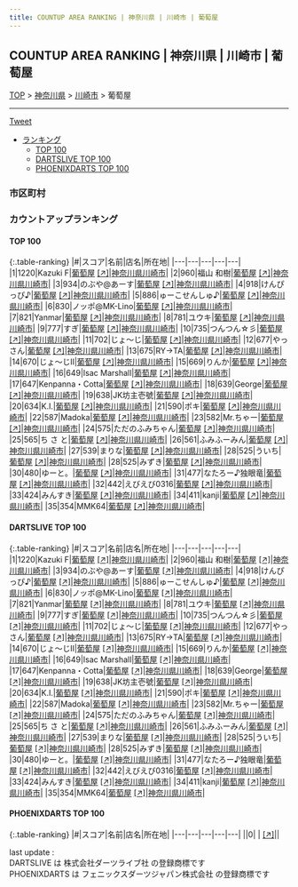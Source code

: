 ```yaml
---
title: COUNTUP AREA RANKING | 神奈川県 | 川崎市 | 葡萄屋
---
```

## COUNTUP AREA RANKING | 神奈川県 | 川崎市 | 葡萄屋

[TOP](/darts/rank/) > [神奈川県](/darts/rank/神奈川県/) > [川崎市](/darts/rank/神奈川県/川崎市/) > 葡萄屋

___

<a href="https://twitter.com/share?ref_src=twsrc%5Etfw" data-text="COUNTUP AREA RANKING | 神奈川県川崎市葡萄屋" class="twitter-share-button" data-hashtags="DARTSLIVE,PHOENIXDARTS,darts,ダーツ" data-show-count="false">Tweet</a>

* [ランキング](#カウントアップランキング)
    * [TOP 100](#top-100)
    * [DARTSLIVE TOP 100](#dartslive-top-100)
    * [PHOENIXDARTS TOP 100](#phoenixdarts-top-100)

### 市区町村

<ul>

</ul>

### カウントアップランキング

#### TOP 100



{:.table-ranking}
|#|スコア|名前|店名|所在地|
|---|---|---|---|---|
|1|1220|<span class="rank-name-dl">Kazuki F</span>|<a href="/darts/rank/shops/f8d4625a40c84cc15f9f3321c1147265.html">葡萄屋</a> <a href="https://search.dartslive.com/jp/shop/f8d4625a40c84cc15f9f3321c1147265">[↗]</a>|<a href="/darts/rank/神奈川県/川崎市">神奈川県川崎市</a>|
|2|960|<span class="rank-name-dl">福山 和樹</span>|<a href="/darts/rank/shops/f8d4625a40c84cc15f9f3321c1147265.html">葡萄屋</a> <a href="https://search.dartslive.com/jp/shop/f8d4625a40c84cc15f9f3321c1147265">[↗]</a>|<a href="/darts/rank/神奈川県/川崎市">神奈川県川崎市</a>|
|3|934|<span class="rank-name-dl">のぶや@あーす</span>|<a href="/darts/rank/shops/f8d4625a40c84cc15f9f3321c1147265.html">葡萄屋</a> <a href="https://search.dartslive.com/jp/shop/f8d4625a40c84cc15f9f3321c1147265">[↗]</a>|<a href="/darts/rank/神奈川県/川崎市">神奈川県川崎市</a>|
|4|918|<span class="rank-name-dl">けんぴっぴ♪</span>|<a href="/darts/rank/shops/f8d4625a40c84cc15f9f3321c1147265.html">葡萄屋</a> <a href="https://search.dartslive.com/jp/shop/f8d4625a40c84cc15f9f3321c1147265">[↗]</a>|<a href="/darts/rank/神奈川県/川崎市">神奈川県川崎市</a>|
|5|886|<span class="rank-name-dl">ゅーこせんしゅ♪</span>|<a href="/darts/rank/shops/f8d4625a40c84cc15f9f3321c1147265.html">葡萄屋</a> <a href="https://search.dartslive.com/jp/shop/f8d4625a40c84cc15f9f3321c1147265">[↗]</a>|<a href="/darts/rank/神奈川県/川崎市">神奈川県川崎市</a>|
|6|830|<span class="rank-name-dl">ノッポ@MK-Lino</span>|<a href="/darts/rank/shops/f8d4625a40c84cc15f9f3321c1147265.html">葡萄屋</a> <a href="https://search.dartslive.com/jp/shop/f8d4625a40c84cc15f9f3321c1147265">[↗]</a>|<a href="/darts/rank/神奈川県/川崎市">神奈川県川崎市</a>|
|7|821|<span class="rank-name-dl">Yanmar</span>|<a href="/darts/rank/shops/f8d4625a40c84cc15f9f3321c1147265.html">葡萄屋</a> <a href="https://search.dartslive.com/jp/shop/f8d4625a40c84cc15f9f3321c1147265">[↗]</a>|<a href="/darts/rank/神奈川県/川崎市">神奈川県川崎市</a>|
|8|781|<span class="rank-name-dl">ユウキ</span>|<a href="/darts/rank/shops/f8d4625a40c84cc15f9f3321c1147265.html">葡萄屋</a> <a href="https://search.dartslive.com/jp/shop/f8d4625a40c84cc15f9f3321c1147265">[↗]</a>|<a href="/darts/rank/神奈川県/川崎市">神奈川県川崎市</a>|
|9|777|<span class="rank-name-dl">すぎ</span>|<a href="/darts/rank/shops/f8d4625a40c84cc15f9f3321c1147265.html">葡萄屋</a> <a href="https://search.dartslive.com/jp/shop/f8d4625a40c84cc15f9f3321c1147265">[↗]</a>|<a href="/darts/rank/神奈川県/川崎市">神奈川県川崎市</a>|
|10|735|<span class="rank-name-dl">つんつん☆彡</span>|<a href="/darts/rank/shops/f8d4625a40c84cc15f9f3321c1147265.html">葡萄屋</a> <a href="https://search.dartslive.com/jp/shop/f8d4625a40c84cc15f9f3321c1147265">[↗]</a>|<a href="/darts/rank/神奈川県/川崎市">神奈川県川崎市</a>|
|11|702|<span class="rank-name-dl">じょ〜じ</span>|<a href="/darts/rank/shops/f8d4625a40c84cc15f9f3321c1147265.html">葡萄屋</a> <a href="https://search.dartslive.com/jp/shop/f8d4625a40c84cc15f9f3321c1147265">[↗]</a>|<a href="/darts/rank/神奈川県/川崎市">神奈川県川崎市</a>|
|12|677|<span class="rank-name-dl">やっさん</span>|<a href="/darts/rank/shops/f8d4625a40c84cc15f9f3321c1147265.html">葡萄屋</a> <a href="https://search.dartslive.com/jp/shop/f8d4625a40c84cc15f9f3321c1147265">[↗]</a>|<a href="/darts/rank/神奈川県/川崎市">神奈川県川崎市</a>|
|13|675|<span class="rank-name-dl">RY→TA</span>|<a href="/darts/rank/shops/f8d4625a40c84cc15f9f3321c1147265.html">葡萄屋</a> <a href="https://search.dartslive.com/jp/shop/f8d4625a40c84cc15f9f3321c1147265">[↗]</a>|<a href="/darts/rank/神奈川県/川崎市">神奈川県川崎市</a>|
|14|670|<span class="rank-name-dl">じょ〜じⅡ</span>|<a href="/darts/rank/shops/f8d4625a40c84cc15f9f3321c1147265.html">葡萄屋</a> <a href="https://search.dartslive.com/jp/shop/f8d4625a40c84cc15f9f3321c1147265">[↗]</a>|<a href="/darts/rank/神奈川県/川崎市">神奈川県川崎市</a>|
|15|669|<span class="rank-name-dl">りんか</span>|<a href="/darts/rank/shops/f8d4625a40c84cc15f9f3321c1147265.html">葡萄屋</a> <a href="https://search.dartslive.com/jp/shop/f8d4625a40c84cc15f9f3321c1147265">[↗]</a>|<a href="/darts/rank/神奈川県/川崎市">神奈川県川崎市</a>|
|16|649|<span class="rank-name-dl">Isac Marshall</span>|<a href="/darts/rank/shops/f8d4625a40c84cc15f9f3321c1147265.html">葡萄屋</a> <a href="https://search.dartslive.com/jp/shop/f8d4625a40c84cc15f9f3321c1147265">[↗]</a>|<a href="/darts/rank/神奈川県/川崎市">神奈川県川崎市</a>|
|17|647|<span class="rank-name-dl">Kenpanna・Cotta</span>|<a href="/darts/rank/shops/f8d4625a40c84cc15f9f3321c1147265.html">葡萄屋</a> <a href="https://search.dartslive.com/jp/shop/f8d4625a40c84cc15f9f3321c1147265">[↗]</a>|<a href="/darts/rank/神奈川県/川崎市">神奈川県川崎市</a>|
|18|639|<span class="rank-name-dl">George</span>|<a href="/darts/rank/shops/f8d4625a40c84cc15f9f3321c1147265.html">葡萄屋</a> <a href="https://search.dartslive.com/jp/shop/f8d4625a40c84cc15f9f3321c1147265">[↗]</a>|<a href="/darts/rank/神奈川県/川崎市">神奈川県川崎市</a>|
|19|638|<span class="rank-name-dl">JK坊主壱號</span>|<a href="/darts/rank/shops/f8d4625a40c84cc15f9f3321c1147265.html">葡萄屋</a> <a href="https://search.dartslive.com/jp/shop/f8d4625a40c84cc15f9f3321c1147265">[↗]</a>|<a href="/darts/rank/神奈川県/川崎市">神奈川県川崎市</a>|
|20|634|<span class="rank-name-dl">K.I.</span>|<a href="/darts/rank/shops/f8d4625a40c84cc15f9f3321c1147265.html">葡萄屋</a> <a href="https://search.dartslive.com/jp/shop/f8d4625a40c84cc15f9f3321c1147265">[↗]</a>|<a href="/darts/rank/神奈川県/川崎市">神奈川県川崎市</a>|
|21|590|<span class="rank-name-dl">ポキ</span>|<a href="/darts/rank/shops/f8d4625a40c84cc15f9f3321c1147265.html">葡萄屋</a> <a href="https://search.dartslive.com/jp/shop/f8d4625a40c84cc15f9f3321c1147265">[↗]</a>|<a href="/darts/rank/神奈川県/川崎市">神奈川県川崎市</a>|
|22|587|<span class="rank-name-dl">Madoka</span>|<a href="/darts/rank/shops/f8d4625a40c84cc15f9f3321c1147265.html">葡萄屋</a> <a href="https://search.dartslive.com/jp/shop/f8d4625a40c84cc15f9f3321c1147265">[↗]</a>|<a href="/darts/rank/神奈川県/川崎市">神奈川県川崎市</a>|
|23|582|<span class="rank-name-dl">Mr.ちゃー</span>|<a href="/darts/rank/shops/f8d4625a40c84cc15f9f3321c1147265.html">葡萄屋</a> <a href="https://search.dartslive.com/jp/shop/f8d4625a40c84cc15f9f3321c1147265">[↗]</a>|<a href="/darts/rank/神奈川県/川崎市">神奈川県川崎市</a>|
|24|575|<span class="rank-name-dl">ただのふみちゃん</span>|<a href="/darts/rank/shops/f8d4625a40c84cc15f9f3321c1147265.html">葡萄屋</a> <a href="https://search.dartslive.com/jp/shop/f8d4625a40c84cc15f9f3321c1147265">[↗]</a>|<a href="/darts/rank/神奈川県/川崎市">神奈川県川崎市</a>|
|25|565|<span class="rank-name-dl">ち さ と</span>|<a href="/darts/rank/shops/f8d4625a40c84cc15f9f3321c1147265.html">葡萄屋</a> <a href="https://search.dartslive.com/jp/shop/f8d4625a40c84cc15f9f3321c1147265">[↗]</a>|<a href="/darts/rank/神奈川県/川崎市">神奈川県川崎市</a>|
|26|561|<span class="rank-name-dl">ふみふーみん</span>|<a href="/darts/rank/shops/f8d4625a40c84cc15f9f3321c1147265.html">葡萄屋</a> <a href="https://search.dartslive.com/jp/shop/f8d4625a40c84cc15f9f3321c1147265">[↗]</a>|<a href="/darts/rank/神奈川県/川崎市">神奈川県川崎市</a>|
|27|539|<span class="rank-name-dl">まりな</span>|<a href="/darts/rank/shops/f8d4625a40c84cc15f9f3321c1147265.html">葡萄屋</a> <a href="https://search.dartslive.com/jp/shop/f8d4625a40c84cc15f9f3321c1147265">[↗]</a>|<a href="/darts/rank/神奈川県/川崎市">神奈川県川崎市</a>|
|28|525|<span class="rank-name-dl">ういち</span>|<a href="/darts/rank/shops/f8d4625a40c84cc15f9f3321c1147265.html">葡萄屋</a> <a href="https://search.dartslive.com/jp/shop/f8d4625a40c84cc15f9f3321c1147265">[↗]</a>|<a href="/darts/rank/神奈川県/川崎市">神奈川県川崎市</a>|
|28|525|<span class="rank-name-dl">みずき</span>|<a href="/darts/rank/shops/f8d4625a40c84cc15f9f3321c1147265.html">葡萄屋</a> <a href="https://search.dartslive.com/jp/shop/f8d4625a40c84cc15f9f3321c1147265">[↗]</a>|<a href="/darts/rank/神奈川県/川崎市">神奈川県川崎市</a>|
|30|480|<span class="rank-name-dl">ゆーと。</span>|<a href="/darts/rank/shops/f8d4625a40c84cc15f9f3321c1147265.html">葡萄屋</a> <a href="https://search.dartslive.com/jp/shop/f8d4625a40c84cc15f9f3321c1147265">[↗]</a>|<a href="/darts/rank/神奈川県/川崎市">神奈川県川崎市</a>|
|31|477|<span class="rank-name-dl">なたろー♪独眼竜</span>|<a href="/darts/rank/shops/f8d4625a40c84cc15f9f3321c1147265.html">葡萄屋</a> <a href="https://search.dartslive.com/jp/shop/f8d4625a40c84cc15f9f3321c1147265">[↗]</a>|<a href="/darts/rank/神奈川県/川崎市">神奈川県川崎市</a>|
|32|442|<span class="rank-name-dl">えびえび0316</span>|<a href="/darts/rank/shops/f8d4625a40c84cc15f9f3321c1147265.html">葡萄屋</a> <a href="https://search.dartslive.com/jp/shop/f8d4625a40c84cc15f9f3321c1147265">[↗]</a>|<a href="/darts/rank/神奈川県/川崎市">神奈川県川崎市</a>|
|33|424|<span class="rank-name-dl">みんすき</span>|<a href="/darts/rank/shops/f8d4625a40c84cc15f9f3321c1147265.html">葡萄屋</a> <a href="https://search.dartslive.com/jp/shop/f8d4625a40c84cc15f9f3321c1147265">[↗]</a>|<a href="/darts/rank/神奈川県/川崎市">神奈川県川崎市</a>|
|34|411|<span class="rank-name-dl">kanji</span>|<a href="/darts/rank/shops/f8d4625a40c84cc15f9f3321c1147265.html">葡萄屋</a> <a href="https://search.dartslive.com/jp/shop/f8d4625a40c84cc15f9f3321c1147265">[↗]</a>|<a href="/darts/rank/神奈川県/川崎市">神奈川県川崎市</a>|
|35|354|<span class="rank-name-dl">MMK64</span>|<a href="/darts/rank/shops/f8d4625a40c84cc15f9f3321c1147265.html">葡萄屋</a> <a href="https://search.dartslive.com/jp/shop/f8d4625a40c84cc15f9f3321c1147265">[↗]</a>|<a href="/darts/rank/神奈川県/川崎市">神奈川県川崎市</a>|


#### DARTSLIVE TOP 100



{:.table-ranking}
|#|スコア|名前|店名|所在地|
|---|---|---|---|---|
|1|1220|<span class="rank-name-dl">Kazuki F</span>|<a href="/darts/rank/shops/f8d4625a40c84cc15f9f3321c1147265.html">葡萄屋</a> <a href="https://search.dartslive.com/jp/shop/f8d4625a40c84cc15f9f3321c1147265">[↗]</a>|<a href="/darts/rank/神奈川県/川崎市">神奈川県川崎市</a>|
|2|960|<span class="rank-name-dl">福山 和樹</span>|<a href="/darts/rank/shops/f8d4625a40c84cc15f9f3321c1147265.html">葡萄屋</a> <a href="https://search.dartslive.com/jp/shop/f8d4625a40c84cc15f9f3321c1147265">[↗]</a>|<a href="/darts/rank/神奈川県/川崎市">神奈川県川崎市</a>|
|3|934|<span class="rank-name-dl">のぶや@あーす</span>|<a href="/darts/rank/shops/f8d4625a40c84cc15f9f3321c1147265.html">葡萄屋</a> <a href="https://search.dartslive.com/jp/shop/f8d4625a40c84cc15f9f3321c1147265">[↗]</a>|<a href="/darts/rank/神奈川県/川崎市">神奈川県川崎市</a>|
|4|918|<span class="rank-name-dl">けんぴっぴ♪</span>|<a href="/darts/rank/shops/f8d4625a40c84cc15f9f3321c1147265.html">葡萄屋</a> <a href="https://search.dartslive.com/jp/shop/f8d4625a40c84cc15f9f3321c1147265">[↗]</a>|<a href="/darts/rank/神奈川県/川崎市">神奈川県川崎市</a>|
|5|886|<span class="rank-name-dl">ゅーこせんしゅ♪</span>|<a href="/darts/rank/shops/f8d4625a40c84cc15f9f3321c1147265.html">葡萄屋</a> <a href="https://search.dartslive.com/jp/shop/f8d4625a40c84cc15f9f3321c1147265">[↗]</a>|<a href="/darts/rank/神奈川県/川崎市">神奈川県川崎市</a>|
|6|830|<span class="rank-name-dl">ノッポ@MK-Lino</span>|<a href="/darts/rank/shops/f8d4625a40c84cc15f9f3321c1147265.html">葡萄屋</a> <a href="https://search.dartslive.com/jp/shop/f8d4625a40c84cc15f9f3321c1147265">[↗]</a>|<a href="/darts/rank/神奈川県/川崎市">神奈川県川崎市</a>|
|7|821|<span class="rank-name-dl">Yanmar</span>|<a href="/darts/rank/shops/f8d4625a40c84cc15f9f3321c1147265.html">葡萄屋</a> <a href="https://search.dartslive.com/jp/shop/f8d4625a40c84cc15f9f3321c1147265">[↗]</a>|<a href="/darts/rank/神奈川県/川崎市">神奈川県川崎市</a>|
|8|781|<span class="rank-name-dl">ユウキ</span>|<a href="/darts/rank/shops/f8d4625a40c84cc15f9f3321c1147265.html">葡萄屋</a> <a href="https://search.dartslive.com/jp/shop/f8d4625a40c84cc15f9f3321c1147265">[↗]</a>|<a href="/darts/rank/神奈川県/川崎市">神奈川県川崎市</a>|
|9|777|<span class="rank-name-dl">すぎ</span>|<a href="/darts/rank/shops/f8d4625a40c84cc15f9f3321c1147265.html">葡萄屋</a> <a href="https://search.dartslive.com/jp/shop/f8d4625a40c84cc15f9f3321c1147265">[↗]</a>|<a href="/darts/rank/神奈川県/川崎市">神奈川県川崎市</a>|
|10|735|<span class="rank-name-dl">つんつん☆彡</span>|<a href="/darts/rank/shops/f8d4625a40c84cc15f9f3321c1147265.html">葡萄屋</a> <a href="https://search.dartslive.com/jp/shop/f8d4625a40c84cc15f9f3321c1147265">[↗]</a>|<a href="/darts/rank/神奈川県/川崎市">神奈川県川崎市</a>|
|11|702|<span class="rank-name-dl">じょ〜じ</span>|<a href="/darts/rank/shops/f8d4625a40c84cc15f9f3321c1147265.html">葡萄屋</a> <a href="https://search.dartslive.com/jp/shop/f8d4625a40c84cc15f9f3321c1147265">[↗]</a>|<a href="/darts/rank/神奈川県/川崎市">神奈川県川崎市</a>|
|12|677|<span class="rank-name-dl">やっさん</span>|<a href="/darts/rank/shops/f8d4625a40c84cc15f9f3321c1147265.html">葡萄屋</a> <a href="https://search.dartslive.com/jp/shop/f8d4625a40c84cc15f9f3321c1147265">[↗]</a>|<a href="/darts/rank/神奈川県/川崎市">神奈川県川崎市</a>|
|13|675|<span class="rank-name-dl">RY→TA</span>|<a href="/darts/rank/shops/f8d4625a40c84cc15f9f3321c1147265.html">葡萄屋</a> <a href="https://search.dartslive.com/jp/shop/f8d4625a40c84cc15f9f3321c1147265">[↗]</a>|<a href="/darts/rank/神奈川県/川崎市">神奈川県川崎市</a>|
|14|670|<span class="rank-name-dl">じょ〜じⅡ</span>|<a href="/darts/rank/shops/f8d4625a40c84cc15f9f3321c1147265.html">葡萄屋</a> <a href="https://search.dartslive.com/jp/shop/f8d4625a40c84cc15f9f3321c1147265">[↗]</a>|<a href="/darts/rank/神奈川県/川崎市">神奈川県川崎市</a>|
|15|669|<span class="rank-name-dl">りんか</span>|<a href="/darts/rank/shops/f8d4625a40c84cc15f9f3321c1147265.html">葡萄屋</a> <a href="https://search.dartslive.com/jp/shop/f8d4625a40c84cc15f9f3321c1147265">[↗]</a>|<a href="/darts/rank/神奈川県/川崎市">神奈川県川崎市</a>|
|16|649|<span class="rank-name-dl">Isac Marshall</span>|<a href="/darts/rank/shops/f8d4625a40c84cc15f9f3321c1147265.html">葡萄屋</a> <a href="https://search.dartslive.com/jp/shop/f8d4625a40c84cc15f9f3321c1147265">[↗]</a>|<a href="/darts/rank/神奈川県/川崎市">神奈川県川崎市</a>|
|17|647|<span class="rank-name-dl">Kenpanna・Cotta</span>|<a href="/darts/rank/shops/f8d4625a40c84cc15f9f3321c1147265.html">葡萄屋</a> <a href="https://search.dartslive.com/jp/shop/f8d4625a40c84cc15f9f3321c1147265">[↗]</a>|<a href="/darts/rank/神奈川県/川崎市">神奈川県川崎市</a>|
|18|639|<span class="rank-name-dl">George</span>|<a href="/darts/rank/shops/f8d4625a40c84cc15f9f3321c1147265.html">葡萄屋</a> <a href="https://search.dartslive.com/jp/shop/f8d4625a40c84cc15f9f3321c1147265">[↗]</a>|<a href="/darts/rank/神奈川県/川崎市">神奈川県川崎市</a>|
|19|638|<span class="rank-name-dl">JK坊主壱號</span>|<a href="/darts/rank/shops/f8d4625a40c84cc15f9f3321c1147265.html">葡萄屋</a> <a href="https://search.dartslive.com/jp/shop/f8d4625a40c84cc15f9f3321c1147265">[↗]</a>|<a href="/darts/rank/神奈川県/川崎市">神奈川県川崎市</a>|
|20|634|<span class="rank-name-dl">K.I.</span>|<a href="/darts/rank/shops/f8d4625a40c84cc15f9f3321c1147265.html">葡萄屋</a> <a href="https://search.dartslive.com/jp/shop/f8d4625a40c84cc15f9f3321c1147265">[↗]</a>|<a href="/darts/rank/神奈川県/川崎市">神奈川県川崎市</a>|
|21|590|<span class="rank-name-dl">ポキ</span>|<a href="/darts/rank/shops/f8d4625a40c84cc15f9f3321c1147265.html">葡萄屋</a> <a href="https://search.dartslive.com/jp/shop/f8d4625a40c84cc15f9f3321c1147265">[↗]</a>|<a href="/darts/rank/神奈川県/川崎市">神奈川県川崎市</a>|
|22|587|<span class="rank-name-dl">Madoka</span>|<a href="/darts/rank/shops/f8d4625a40c84cc15f9f3321c1147265.html">葡萄屋</a> <a href="https://search.dartslive.com/jp/shop/f8d4625a40c84cc15f9f3321c1147265">[↗]</a>|<a href="/darts/rank/神奈川県/川崎市">神奈川県川崎市</a>|
|23|582|<span class="rank-name-dl">Mr.ちゃー</span>|<a href="/darts/rank/shops/f8d4625a40c84cc15f9f3321c1147265.html">葡萄屋</a> <a href="https://search.dartslive.com/jp/shop/f8d4625a40c84cc15f9f3321c1147265">[↗]</a>|<a href="/darts/rank/神奈川県/川崎市">神奈川県川崎市</a>|
|24|575|<span class="rank-name-dl">ただのふみちゃん</span>|<a href="/darts/rank/shops/f8d4625a40c84cc15f9f3321c1147265.html">葡萄屋</a> <a href="https://search.dartslive.com/jp/shop/f8d4625a40c84cc15f9f3321c1147265">[↗]</a>|<a href="/darts/rank/神奈川県/川崎市">神奈川県川崎市</a>|
|25|565|<span class="rank-name-dl">ち さ と</span>|<a href="/darts/rank/shops/f8d4625a40c84cc15f9f3321c1147265.html">葡萄屋</a> <a href="https://search.dartslive.com/jp/shop/f8d4625a40c84cc15f9f3321c1147265">[↗]</a>|<a href="/darts/rank/神奈川県/川崎市">神奈川県川崎市</a>|
|26|561|<span class="rank-name-dl">ふみふーみん</span>|<a href="/darts/rank/shops/f8d4625a40c84cc15f9f3321c1147265.html">葡萄屋</a> <a href="https://search.dartslive.com/jp/shop/f8d4625a40c84cc15f9f3321c1147265">[↗]</a>|<a href="/darts/rank/神奈川県/川崎市">神奈川県川崎市</a>|
|27|539|<span class="rank-name-dl">まりな</span>|<a href="/darts/rank/shops/f8d4625a40c84cc15f9f3321c1147265.html">葡萄屋</a> <a href="https://search.dartslive.com/jp/shop/f8d4625a40c84cc15f9f3321c1147265">[↗]</a>|<a href="/darts/rank/神奈川県/川崎市">神奈川県川崎市</a>|
|28|525|<span class="rank-name-dl">ういち</span>|<a href="/darts/rank/shops/f8d4625a40c84cc15f9f3321c1147265.html">葡萄屋</a> <a href="https://search.dartslive.com/jp/shop/f8d4625a40c84cc15f9f3321c1147265">[↗]</a>|<a href="/darts/rank/神奈川県/川崎市">神奈川県川崎市</a>|
|28|525|<span class="rank-name-dl">みずき</span>|<a href="/darts/rank/shops/f8d4625a40c84cc15f9f3321c1147265.html">葡萄屋</a> <a href="https://search.dartslive.com/jp/shop/f8d4625a40c84cc15f9f3321c1147265">[↗]</a>|<a href="/darts/rank/神奈川県/川崎市">神奈川県川崎市</a>|
|30|480|<span class="rank-name-dl">ゆーと。</span>|<a href="/darts/rank/shops/f8d4625a40c84cc15f9f3321c1147265.html">葡萄屋</a> <a href="https://search.dartslive.com/jp/shop/f8d4625a40c84cc15f9f3321c1147265">[↗]</a>|<a href="/darts/rank/神奈川県/川崎市">神奈川県川崎市</a>|
|31|477|<span class="rank-name-dl">なたろー♪独眼竜</span>|<a href="/darts/rank/shops/f8d4625a40c84cc15f9f3321c1147265.html">葡萄屋</a> <a href="https://search.dartslive.com/jp/shop/f8d4625a40c84cc15f9f3321c1147265">[↗]</a>|<a href="/darts/rank/神奈川県/川崎市">神奈川県川崎市</a>|
|32|442|<span class="rank-name-dl">えびえび0316</span>|<a href="/darts/rank/shops/f8d4625a40c84cc15f9f3321c1147265.html">葡萄屋</a> <a href="https://search.dartslive.com/jp/shop/f8d4625a40c84cc15f9f3321c1147265">[↗]</a>|<a href="/darts/rank/神奈川県/川崎市">神奈川県川崎市</a>|
|33|424|<span class="rank-name-dl">みんすき</span>|<a href="/darts/rank/shops/f8d4625a40c84cc15f9f3321c1147265.html">葡萄屋</a> <a href="https://search.dartslive.com/jp/shop/f8d4625a40c84cc15f9f3321c1147265">[↗]</a>|<a href="/darts/rank/神奈川県/川崎市">神奈川県川崎市</a>|
|34|411|<span class="rank-name-dl">kanji</span>|<a href="/darts/rank/shops/f8d4625a40c84cc15f9f3321c1147265.html">葡萄屋</a> <a href="https://search.dartslive.com/jp/shop/f8d4625a40c84cc15f9f3321c1147265">[↗]</a>|<a href="/darts/rank/神奈川県/川崎市">神奈川県川崎市</a>|
|35|354|<span class="rank-name-dl">MMK64</span>|<a href="/darts/rank/shops/f8d4625a40c84cc15f9f3321c1147265.html">葡萄屋</a> <a href="https://search.dartslive.com/jp/shop/f8d4625a40c84cc15f9f3321c1147265">[↗]</a>|<a href="/darts/rank/神奈川県/川崎市">神奈川県川崎市</a>|


#### PHOENIXDARTS TOP 100



{:.table-ranking}
|#|スコア|名前|店名|所在地|
|---|---|---|---|---|
||0|<span class="rank-name-dl"> </span>|<a href="/darts/rank/shops/.html"></a> <a href="">[↗]</a>|<a href="/darts/rank//"></a>|


<div class="footer border-top border-gray-light mt-5 pt-3 text-right text-gray">
    last update : <span style="font-weight: italic" id="foot_last_modified"></span><br />
    DARTSLIVE は 株式会社ダーツライブ社 の登録商標です<br />
    PHOENIXDARTS は フェニックスダーツジャパン株式会社 の登録商標です<br />
</div>

<script src="https://cdnjs.cloudflare.com/ajax/libs/jquery.tablesorter/2.31.3/js/jquery.tablesorter.min.js" integrity="sha512-qzgd5cYSZcosqpzpn7zF2ZId8f/8CHmFKZ8j7mU4OUXTNRd5g+ZHBPsgKEwoqxCtdQvExE5LprwwPAgoicguNg==" crossorigin="anonymous" referrerpolicy="no-referrer"></script>
<link rel="stylesheet" href="https://cdnjs.cloudflare.com/ajax/libs/jquery.tablesorter/2.31.3/css/theme.default.min.css" integrity="sha512-wghhOJkjQX0Lh3NSWvNKeZ0ZpNn+SPVXX1Qyc9OCaogADktxrBiBdKGDoqVUOyhStvMBmJQ8ZdMHiR3wuEq8+w==" crossorigin="anonymous" referrerpolicy="no-referrer" />
<script>
$(function() {
    $(".table-ranking").tablesorter({sortList:[[0, 0]]});
    $("#foot_last_modified").text(formatDate(new Date(document.lastModified), 'yyyy-MM-dd HH:mm:ss'));
});
</script>

<script async src="https://platform.twitter.com/widgets.js" charset="utf-8"></script>